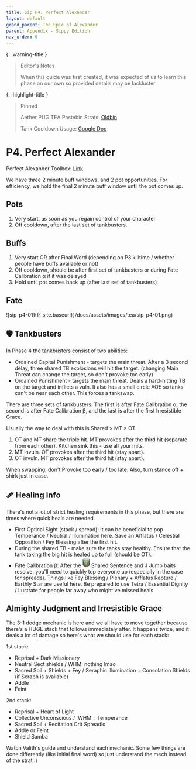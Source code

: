 ```yaml
---
title: Sip P4. Perfect Alexander
layout: default
grand_parent: The Epic of Alexander
parent: Appendix - Sippy Edition
nav_order: 6
---
```


<!-- prettier-ignore-start -->

{: .warning-title }
> Editor's Notes
>
> When this guide was first created, it was expected of us to learn this phase on our own so provided details may be lackluster

{: .highlight-title }
> Pinned
>
> Aether PUG TEA Pastebin Strats: [Oldbin](https://pastebin.com/Xqa1zsPy)
>
> Tank Cooldown Usage: [Google Doc](https://docs.google.com/spreadsheets/d/1zB5NpvIR0J5uAybtYkqAn_gglnmYcSCo0b0mgSZagUg)
<!-- prettier-ignore-end -->

# P4. Perfect Alexander

Perfect Alexander Toolbox: [Link](https://ff14.toolboxgaming.space/?id=615143888355361&preview=1)

We have three 2 minute buff windows, and 2 pot opportunities. For efficiency, we hold the final 2 minute buff window until the pot comes up.

## Pots

1. Very start, as soon as you regain control of your character
2. Off cooldown, after the last set of tankbusters.

## Buffs

1. Very start OR after Final Word (depending on P3 killtime / whether people have buffs available or not)
2. Off cooldown, should be after first set of tankbusters or during Fate Calibration α if it was delayed
3. Hold until pot comes back up (after last set of tankbusters)

## Fate

![sip-p4-01]({{ site.baseurl}}/docs/assets/images/tea/sip-p4-01.png)

## 🛡️ Tankbusters

In Phase 4 the tankbusters consist of two abilities:

- Ordained Capital Punishment - targets the main threat. After a 3 second delay, three shared TB explosions will hit the target. (changing Main Threat can change the target, so don't provoke too early)
- Ordained Punishment - targets the main threat. Deals a hard-hitting TB on the target and inflicts a vuln. It also has a small circle AOE so tanks can't be near each other. This forces a tankswap.

There are three sets of tankbusters. The first is after Fate Calibration α, the second is after Fate Calibration β, and the last is after the first Irresistible Grace.

Usually the way to deal with this is Shared > MT > OT.

1. OT and MT share the triple hit. MT provokes after the third hit (separate from each other). Kitchen sink this - use all your mits.
2. MT invuln. OT provokes after the third hit (stay apart).
3. OT invuln. MT provokes after the third hit (stay apart).

When swapping, don't Provoke too early / too late. Also, turn stance off + shirk just in case.

## 🩹 Healing info

There's not a lot of strict healing requirements in this phase, but there are times where quick heals are needed.

- First Optical Sight (stack / spread): It can be beneficial to pop Temperance / Neutral / Illumination here. Save an Afflatus / Celestial Opposition / Fey Blessing after the first hit.
- During the shared TB - make sure the tanks stay healthy. Ensure that the tank taking the big hit is healed up to full (should be OT).
- Fate Calibration β: After the <img src="/assets/images/tea/SharedSentence.png" width="20px"> Shared Sentence and J Jump baits resolve, you'll need to quickly top everyone up (especially in the case for spreads). Things like Fey Blessing / Plenary + Afflatus Rapture / Earthly Star are useful here. Be prepared to use Tetra / Essential Dignity / Lustrate for people far away who might've missed heals.

## Almighty Judgment and Irresistible Grace

The 3-1 dodge mechanic is here and we all have to move together because there's a HUGE stack that follows immediately after. It happens twice, and it deals a lot of damage so here's what we should use for each stack:

1st stack:

- Reprisal + Dark Missionary
- Neutral Sect shields / WHM: nothing lmao
- Sacred Soil + Shields + Fey / Seraphic Illumination + Consolation Shields (if Seraph is available)
- Addle
- Feint

2nd stack:

- Reprisal + Heart of Light
- Collective Unconscious / :WHM: : Temperance
- Sacred Soil + Recitation Crit Spreadlo
- Addle or Feint
- Shield Samba

Watch Valith's guide and understand each mechanic. Some few things are done differently (like initial final word) so just understand the mech instead of the strat :)
